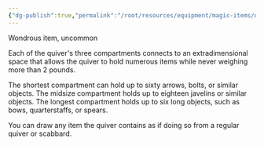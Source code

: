 ```yaml
---
{"dg-publish":true,"permalink":"/root/resources/equipment/magic-items/quiver-of-ehlonna/"}
---
```


Wondrous item, uncommon 

Each of the quiver's three compartments connects to an extradimensional space that allows the quiver to hold numerous items while never weighing more than 2 pounds. 

The shortest compartment can hold up to sixty arrows, bolts, or similar objects. The midsize compartment holds up to eighteen javelins or similar objects. The longest compartment holds up to six long objects, such as bows, quarterstaffs, or spears. 

You can draw any item the quiver contains as if doing so from a regular quiver or scabbard.